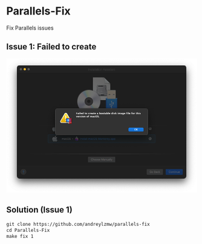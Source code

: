# Parallels-Fix
Fix Parallels issues

## Issue 1: Failed to create
<img src="./issue1.png" width="800">

## Solution (Issue 1)
```
git clone https://github.com/andreylzmw/parallels-fix
cd Parallels-Fix
make fix 1
```